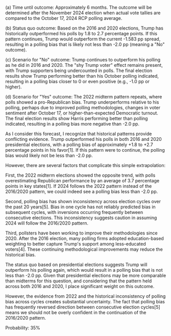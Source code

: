 (a) Time until outcome: Approximately 6 months. The outcome will be determined after the November 2024 election when actual vote tallies are compared to the October 17, 2024 RCP polling average.

(b) Status quo outcome: Based on the 2016 and 2020 elections, Trump has historically outperformed his polls by 1.8 to 2.7 percentage points. If this pattern continues, Trump would outperform the current -1.583 pp spread, resulting in a polling bias that is likely not less than -2.0 pp (meaning a "No" outcome).

(c) Scenario for "No" outcome: Trump continues to outperform his polling as he did in 2016 and 2020. The "shy Trump voter" effect remains present, with Trump supporters being undercounted in polls. The final election results show Trump performing better than his October polling indicated, resulting in a polling bias closer to 0 or even positive (e.g., -1.0 pp or higher).

(d) Scenario for "Yes" outcome: The 2022 midterm pattern repeats, where polls showed a pro-Republican bias. Trump underperforms relative to his polling, perhaps due to improved polling methodologies, changes in voter sentiment after October 17, or higher-than-expected Democratic turnout. The final election results show Harris performing better than polling indicated, resulting in a polling bias more negative than -2.0 pp.

As I consider this forecast, I recognize that historical patterns provide conflicting evidence. Trump outperformed his polls in both 2016 and 2020 presidential elections, with a polling bias of approximately +1.8 to +2.7 percentage points in his favor[1]. If this pattern were to continue, the polling bias would likely not be less than -2.0 pp.

However, there are several factors that complicate this simple extrapolation:

First, the 2022 midterm elections showed the opposite trend, with polls overestimating Republican performance by an average of 3.7 percentage points in key states[1]. If 2024 follows the 2022 pattern instead of the 2016/2020 pattern, we could indeed see a polling bias less than -2.0 pp.

Second, polling bias has shown inconsistency across election cycles over the past 20 years[5]. Bias in one cycle has not reliably predicted bias in subsequent cycles, with inversions occurring frequently between consecutive elections. This inconsistency suggests caution in assuming 2024 will follow the 2016/2020 pattern.

Third, pollsters have been working to improve their methodologies since 2020. After the 2016 election, many polling firms adopted education-based weighting to better capture Trump's support among less-educated voters[4]. These continuing methodological improvements may reduce the historical bias.

The status quo based on presidential elections suggests Trump will outperform his polling again, which would result in a polling bias that is not less than -2.0 pp. Given that presidential elections may be more comparable than midterms for this question, and considering that the pattern held across both 2016 and 2020, I place significant weight on this outcome.

However, the evidence from 2022 and the historical inconsistency of polling bias across cycles creates substantial uncertainty. The fact that polling bias has frequently reversed direction between consecutive election cycles[5] means we should not be overly confident in the continuation of the 2016/2020 pattern.

Probability: 35%